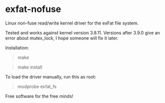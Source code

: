 exfat-nofuse
============

Linux non-fuse read/write kernel driver for the exFat file system.

Tested and works against kernel version 3.8.11. Versions after 3.9.0 give an error about mutex_lock, 
I hope someone will fix it later.

Installation:
> make

> make install

To load the driver manually, run this as root:
> modprobe exfat_fs


Free software for the free minds!
